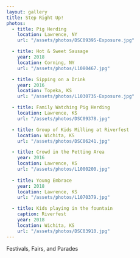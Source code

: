 ```yaml
---
layout: gallery
title: Step Right Up!
photos:
  - title: Pig Herding
    location: Lawrence, NY
    url: "/assets/photos/DSC09395-Exposure.jpg"

  - title: Hot & Sweet Sausage
    year: 2018
    location: Corning, NY
    url: "/assets/photos/L1080467.jpg"

  - title: Sipping on a Drink
    year: 2016
    location: Topeka, KS
    url: "/assets/photos/L1030735-Exposure.jpg"

  - title: Family Watching Pig Herding
    location: Lawrence, KS
    url: "/assets/photos/DSC09378.jpg"

  - title: Group of Kids Milling at Riverfest
    location: Wichita, KS
    url: "/assets/photos/DSC06241.jpg"

  - title: Crowd in the Petting Area
    year: 2016
    location: Lawrence, KS
    url: "/assets/photos/L1000200.jpg"
  
  - title: Young Embrace
    year: 2018
    location: Lawrence, KS
    url: "/assets/photos/L1070379.jpg"

  - title: Kids playing in the fountain
    caption: Riverfest
    year: 2018
    location: Wichita, KS
    url: "/assets/photos/DSC03910.jpg"
---
```

<p>Festivals, Fairs, and Parades</p>
